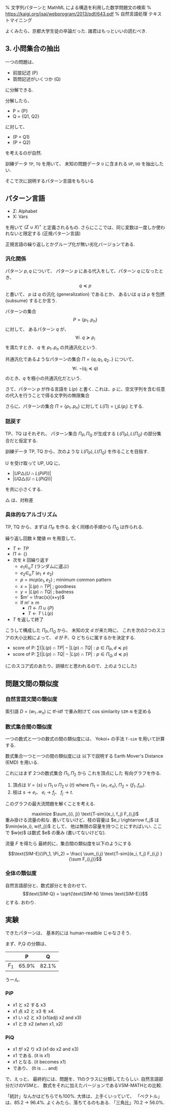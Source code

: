 % 文字列パターンと MathML による構造を利用した数学問題文の検索
% https://kaigi.org/jsai/webprogram/2013/pdf/643.pdf
% 自然言語処理 テキストマイニング

よくみたら、京都大学生徒の卒論だった.
諸君はもっといいの読むべき.

## 3. 小問集合の抽出

一つの問題は、

- 前提記述 (P)
- 質問記述がいくつか (Q)

に分解できる.

分解したら、

- P = {P}
- Q = {Q1, Q2}

に対して、

- (P + Q1)
- (P + Q2)

を考えるのが自然.

訓練データ `TP`, `TQ` を用いて、
未知の問題データ `U` に含まれる `UP`, `UQ` を抽出したい.

そこで次に説明するパターン言語をもちいる

## パターン言語

- $\Sigma$: Alphabet
- X: Vars

を用いて
$(\Sigma \cup X)^+$
と定義されるもの.
さらにここでは、同じ変数は一度しか使われないと限定する (正規パターン言語)

正規言語の繰り返しとかグループ化が無い劣化バージョンである.

### 汎化関係

パターン $p, q$ について、
パターン $p$ にある代入をして、パターン $q$ になったとき、
$$q \preceq p$$
と書いて、
$p$ は $q$ の汎化 (generalization) であるとか、
あるいは
$q$ は $p$ を包摂 (subsume) するとか言う.

パターンの集合
$$P = \{ p_1 .. p_n \}$$
に対して、
あるパターン $q$ が、
$$\forall i .~ q \succeq p_i$$
を満たすとき、
$q$ を $p_1 .. p_n$ の共通汎化という.

共通汎化であるようなパターンの集合
$\Pi = \{ q, q_1, q_2 .. \}$
について、
$$\forall i .~ \lnot(q_i \preceq q)$$
のとき、$q$ を極小の共通汎化だという.

さて、パターン $p$ が作る言語を $L(p)$ と書く.
これは、p に、空文字列を含む任意の代入を行うことで得る文字列の無限集合

さらに、パターンの集合
$\Pi = \{ p_1 .. p_n \}$
に対して
$L(\Pi) = \bigcup L(p_i)$
とする.

### 話戻す

TP、TQ はそれぞれ、
パターン集合
$\Pi_P, \Pi_Q$
が生成する
$L(\Pi_P), L(\Pi_Q)$
の部分集合だと仮定する.

訓練データ TP, TQ から、次のような
$L(\Pi_P), L(\Pi_Q)$
を作ることを目指す.

U を受け取って UP, UQ に、

- $|UP \triangle (U \cap L(PiP))|$
- $|UQ \triangle (U \cap L(PiQ))|$

を共に小さくする.

$\triangle$ は、対称差

### 具体的なアルゴリズム

TP, TQ から、まずは $\Pi_P$ を作る.
全く同様の手順から $\Pi_Q$ は作られる.

繰り返し回数 $k$
閾値 $m$
を用意して、

- $T \leftarrow TP$
- $\Pi \leftarrow \{\}$
- 次を $k$ 回繰り返す
    - $e_1 \in_u T$ (ランダムに選ぶ)
    - $e_2 \in_u T$ ($e_1 \ne e_2$)
    - $p = mcp(e_1, e_2)$ ; minimum common pattern
    - $x = | L(p) \cap TP |$ ; goodness
    - $y = | L(p) \cap TQ |$ ; badness
    - $m' = \frac{x}{x+y}$
    - If $m' \geq m$
        - $\Pi \leftarrow \Pi \cup \{ P \}$
        - $T \leftarrow T \setminus L(p)$
- $T$ を返して終了

こうして構成した $\Pi_P, \Pi_Q$ から、
未知の文 $d$ が来た時に、
これを次の2つのスコアの大小比較によって、
$d$ が P、Q どちらに属するかを決定する.

- score of P: $\sum \{ |L(p) \cap TP| - |L(p) \cap TQ| : p \in \Pi_P, d \preceq p \}$
- score of P: $\sum \{ |L(p) \cap TQ| - |L(p) \cap TP| : p \in \Pi_Q, d \preceq p \}$

(このスコア式のあたり、誤植だと思われるので、上のようにした)

## 問題文間の類似度

### 自然言語文間の類似度

索引語
$D = (w_1 .. w_n)$
に tf-idf で重み附けて
cos similarity `SIM-N` を定める

### 数式集合間の類似度

一つの数式と一つの数式の間の類似度には、
Yokoi+ の手法 `T-sim` を用いて計算する.

数式集合一つと一つの間の類似度には
以下で説明する
Earth Mover's Distance (EMD)
を用いる.

これにはまず
2つの数式集合 $\Pi_1, \Pi_2$ から
これを頂点にした
有向グラフを作る.

1. 頂点は
$V = \{s\} \cup \Pi_1 \cup \Pi_2 \cup \{t\}$
where
$\Pi_1 = \{e_1 .. e_n\}$,
$\Pi_2 = \{f_1 .. f_m\}$.
1. 枝は
$s \rightarrow e_i$、
$e_i \rightarrow f_j$、
$f_j \rightarrow t$.

このグラフの最大流問題を解くことを考える.
<center>
maximize $\sum_{(i, j)} \text{T-sim}(e_i, f_j) F_{i,j}$
</center>
重み掛ける流量の和な.
書いてないけど、枝の容量は
$e_i \rightarrow f_j$
は
$\min(w(e_i), w(f_j))$
として、
他は無限の容量を持つことにすればいい.
ここで $w(e)$ は数式 $e$ の重み (書いてないけどな).

流量 $F$ を得たら
最終的に、集合間の類似度を以下のようにする

$$\text{SIM-E}(\Pi_1, \Pi_2) = \frac{ \sum_{i,j} \text{T-sim}(e_i, f_j) F_{i,j} }{\sum F_{i,j}}$$

### 全体の類似度

自然言語部分と、数式部分とを合わせて、
$$\text{SIM-Q} = \sqrt{\text{SIM-N} \times \text{SIM-E}}$$
とする.
おわり.

## 実験

できたパターンは、
基本的には human-readble じゃなさそう.

まず、P,Q の分類は、

|     | P     | Q     |
| :-: | :-:   | :-:   |
| $F_1$ | 65.9% | 82.1% |

うーん.

### PiP

- x1 と x2 する x3
- x1 点 x2 と x3 を x4.
- x1 い x2 と x3 (x1(adj) x2 and x3)
- x1 とき x2 (when x1, x2)

### PiQ

- x1 が x2 り x3 (x1 do x2 and x3)
- x1 である. (it is x1)
- x1 となる. (it becomes x1)
- であり、 (It is .... and)

で、えっと、
最終的には、問題を、11のクラスに分類してたらしい.
自然言語部分だけのVSMと、
数式をそれに加えたバージョンであるVSM-MATHとの比較.

「統計」なんかはどちらでも100%.
大体は、上手くいっていて、
「ベクトル」は、85.2 $\rightarrow$ 96.4%.
よくみたら、落ちてるのもある.
「三角比」70.2 $\rightarrow$ 56.0%.
